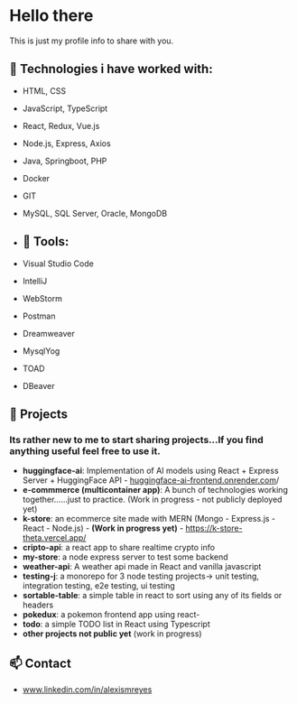 # Hello there

This is just my profile info to share with you.

## 🔧 Technologies i have worked with: 
- HTML, CSS
- JavaScript, TypeScript 
- React, Redux, Vue.js
- Node.js, Express, Axios
- Java, Springboot, PHP
- Docker
- GIT
- MySQL, SQL Server, Oracle, MongoDB

- ## 🔧 Tools:
- Visual Studio Code
- IntelliJ
- WebStorm
- Postman
- Dreamweaver
- MysqlYog
- TOAD
- DBeaver


## 🚀 Projects
### Its rather new to me to start sharing projects...If you find anything useful feel free to use it.

- **huggingface-ai**: Implementation of AI models using React + Express Server + HuggingFace API - [huggingface-ai-frontend.onrender.com](https://huggingface-ai-frontend.onrender.com/)/
- **e-commmerce (multicontainer app)**: A bunch of technologies working together......just to practice. (Work in progress - not publicly deployed yet)
- **k-store**: an ecommerce site made with MERN (Mongo - Express.js - React - Node.js) - **(Work in progress yet)** - https://k-store-theta.vercel.app/
- **cripto-api**: a react app to share realtime crypto info
- **my-store**: a node express server to test some backend
- **weather-api**: A weather api made in React and vanilla javascript
- **testing-j**: a monorepo for 3 node testing projects-> unit testing, integration testing, e2e testing, ui testing
- **sortable-table**: a simple table in react to sort using any of its fields or headers
- **pokedux**: a pokemon frontend app using react- 
- **todo**: a simple TODO list in React using Typescript
- **other projects not public yet** (work in progress)



## 📫 Contact
- www.linkedin.com/in/alexismreyes

